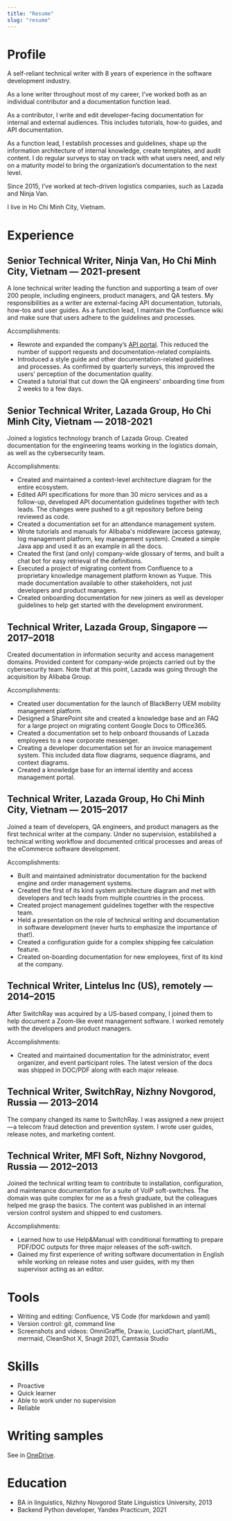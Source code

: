 ```yaml
---
title: "Resume"
slug: "resume"
---
```


# Profile

A self-reliant technical writer with 8 years of experience in the software development industry.

As a lone writer throughout most of my career, I’ve worked both as an individual contributor and a documentation function lead.

As a contributor, I write and edit developer-facing documentation for internal and external audiences. This includes tutorials, how-to guides, and API documentation.

As a function lead, I establish processes and guidelines, shape up the information architecture of internal knowledge, create templates, and audit content. I do regular surveys to stay on track with what users need, and rely on a maturity model to bring the organization’s documentation to the next level.

Since 2015, I’ve worked at tech-driven logistics companies, such as Lazada and Ninja Van.

I live in Ho Chi Minh City, Vietnam.

# Experience

## Senior Technical Writer, Ninja Van, Ho Chi Minh City, Vietnam — 2021-present
A lone technical writer leading the function and supporting a team of over 200 people, including engineers, product managers, and QA testers. My responsibilities as a writer are external-facing API documentation, tutorials, how-tos and user guides. As a function lead, I maintain the Confluence wiki and make sure that users adhere to the guidelines and processes.

Accomplishments:
* Rewrote and expanded the company’s [API portal](https://api-docs.ninjavan.co). This reduced the number of support requests and documentation-related complaints.
* Introduced a style guide and other documentation-related guidelines and processes. As confirmed by quarterly surveys, this improved the users' perception of the documentation quality.
* Created a tutorial that cut down the QA engineers' onboarding time from 2 weeks to a few days.

## Senior Technical Writer, Lazada Group, Ho Chi Minh City, Vietnam — 2018-2021
Joined a logistics technology branch of Lazada Group. Created documentation for the engineering teams working in the logistics domain, as well as the cybersecurity team.

Accomplishments:
* Created and maintained a context-level architecture diagram for the entire ecosystem.
* Edited API specifications for more than 30 micro services and as a follow-up, developed API documentation guidelines together with tech leads. The changes were pushed to a git repository before being reviewed as code.
* Created a documentation set for an attendance management system.
* Wrote tutorials and manuals for Alibaba's middleware (access gateway, log management platform, key management system). Created a simple Java app and used it as an example in all the docs.
* Created the first (and only) company-wide glossary of terms, and built a chat bot for easy retrieval of the definitions.
* Executed a project of migrating content from Confluence to a proprietary knowledge management platform known as Yuque. This made documentation available to other stakeholders, not just developers and product managers.
* Created onboarding documentation for new joiners as well as developer guidelines to help get started with the development environment.

## Technical Writer, Lazada Group, Singapore — 2017–2018
Created documentation in information security and access management domains. Provided content for company-wide projects carried out by the cybersecurity team. Note that at this point, Lazada was going through the acquisition by Alibaba Group.

Accomplishments:
* Created user documentation for the launch of BlackBerry UEM mobility management platform.
* Designed a SharePoint site and created a knowledge base and an FAQ for a large project on migrating content Google Docs to Office365.
* Created a documentation set to help onboard thousands of Lazada employees to a new corporate messenger.
* Creating a developer documentation set for an invoice management system. This included data flow diagrams, sequence diagrams, and context diagrams.
* Created a knowledge base for an internal identity and access management portal.
  
## Technical Writer, Lazada Group, Ho Chi Minh City, Vietnam — 2015–2017
Joined a team of developers, QA engineers, and product managers as the first technical writer at the company. Under no supervision, established a technical writing workflow and documented critical processes and areas of the eCommerce software development.

Accomplishments:
* Built and maintained administrator documentation for the backend engine and order management systems.
* Created the first of its kind system architecture diagram and met with developers and tech leads from multiple countries in the process.
* Created project management guidelines together with the respective team.
* Held a presentation on the role of technical writing and documentation in software development (never hurts to emphasize the importance of that!).
* Created a configuration guide for a complex shipping fee calculation feature.
* Created on-boarding documentation for new employees, first of its kind at the company.

## Technical Writer, Lintelus Inc (US), remotely — 2014–2015
After SwitchRay was acquired by a US-based company, I joined them to help document a Zoom-like event management software. I worked remotely with the developers and product managers.

Accomplishments:
* Created and maintained documentation for the administrator, event organizer, and event participant roles. The latest version of the docs was shipped in DOC/PDF along with each major release.

## Technical Writer, SwitchRay, Nizhny Novgorod, Russia — 2013–2014
The company changed its name to SwitchRay. I was assigned a new project—a telecom fraud detection and prevention system. I wrote user guides, release notes, and marketing content.

## Technical Writer, MFI Soft, Nizhny Novgorod, Russia — 2012–2013
Joined the technical writing team to contribute to installation, configuration, and maintenance documentation for a suite of VoIP soft-switches. The domain was quite complex for me as a fresh graduate, but the colleagues helped me grasp the basics. The content was published in an internal version control system and shipped to end customers.

Accomplishments:
* Learned how to use Help&Manual with conditional formatting to prepare PDF/DOC outputs for three major releases of the soft-switch.
* Gained my first experience of writing software documentation in English while working on release notes and user guides, with my then supervisor acting as an editor.

# Tools
* Writing and editing: Confluence, VS Code (for markdown and yaml)
* Version control: git, command line
* Screenshots and videos: OmniGraffle, Draw.io, LucidChart, plantUML, mermaid, CleanShot X, Snagit 2021, Camtasia Studio

# Skills
* Proactive
* Quick learner
* Able to work under no supervision
* Reliable
  
# Writing samples
See in [OneDrive](https://1drv.ms/u/s!Ao47xIRuAN0R0mCD2yQ_VJvR3hHK?e=ybJtsP).

# Education
* BA in linguistics, Nizhny Novgorod State Linguistics University, 2013
* Backend Python developer, Yandex Practicum, 2021